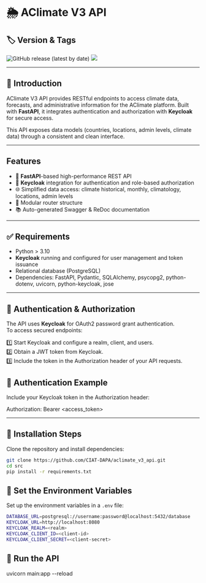 # 🌦️ AClimate V3 API

## 🏷️ Version & Tags

![GitHub release (latest by date)](https://img.shields.io/github/v/release/CIAT-DAPA/aclimate_v3_webapi) ![](https://img.shields.io/github/v/tag/CIAT-DAPA/aclimate_v3_webapi)

---

## 📌 Introduction

AClimate V3 API provides RESTful endpoints to access climate data, forecasts, and administrative information for the AClimate platform. Built with **FastAPI**, it integrates authentication and authorization with **Keycloak** for secure access.

This API exposes data models (countries, locations, admin levels, climate data) through a consistent and clean interface.

---

## Features

- 🚀 **FastAPI**-based high-performance REST API  
- 🔐 **Keycloak** integration for authentication and role-based authorization  
- 🌐 Simplified data access: climate historical, monthly, climatology, locations, admin levels  
- 🧩 Modular router structure  
- 📚 Auto-generated Swagger & ReDoc documentation  

---

## ✅ Requirements

- Python > 3.10  
- **Keycloak** running and configured for user management and token issuance  
- Relational database (PostgreSQL)  
- Dependencies: FastAPI, Pydantic, SQLAlchemy, psycopg2, python-dotenv, uvicorn, python-keycloak, jose  

---

## 🔐 Authentication & Authorization

The API uses **Keycloak** for OAuth2 password grant authentication.  
To access secured endpoints:

1️⃣ Start Keycloak and configure a realm, client, and users.  
2️⃣ Obtain a JWT token from Keycloak.  
3️⃣ Include the token in the Authorization header of your API requests.


## 🔐 Authentication Example

Include your Keycloak token in the Authorization header:

Authorization: Bearer <access_token>

---

## 🚀 Installation Steps

Clone the repository and install dependencies:

```bash
git clone https://github.com/CIAT-DAPA/aclimate_v3_api.git
cd src
pip install -r requirements.txt
```
## 🌱 Set the Environment Variables

Set up the environment variables in a `.env` file:
```bash
DATABASE_URL=postgresql://username:password@localhost:5432/database
KEYCLOAK_URL=http://localhost:8080
KEYCLOAK_REALM=<realm>
KEYCLOAK_CLIENT_ID=<client-id>
KEYCLOAK_CLIENT_SECRET=<client-secret>
```
## 🚀 Run the API

uvicorn main:app --reload
